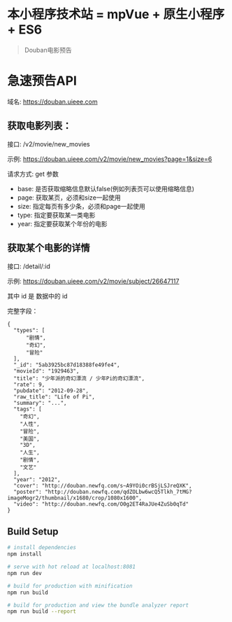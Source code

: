 # 本小程序技术站 = mpVue + 原生小程序 + ES6

> Douban电影预告

# 急速预告API

域名: https://douban.uieee.com

## 获取电影列表：

接口: /v2/movie/new_movies

示例: https://douban.uieee.com/v2/movie/new_movies?page=1&size=6

请求方式: get
参数
 - base: 是否获取缩略信息默认false(例如列表页可以使用缩略信息)
 - page: 获取某页，必须和size一起使用
 - size: 指定每页有多少条，必须和page一起使用
 - type: 指定要获取某一类电影
 - year: 指定要获取某个年份的电影


## 获取某个电影的详情

接口: /detail/:id

示例: https://douban.uieee.com/v2/movie/subject/26647117

其中 id 是 数据中的 id

完整字段：

```
{
  "types": [
      "剧情",
      "奇幻",
      "冒险"
  ],
  "_id": "5ab3925bc87d18388fe49fe4",
  "movieId": "1929463",
  "title": "少年派的奇幻漂流 / 少年Pi的奇幻漂流",
  "rate": 9,
  "pubdate": "2012-09-28",
  "raw_title": "Life of Pi",
  "summary": "...",
  "tags": [
    "奇幻",
    "人性",
    "冒险",
    "美国",
    "3D",
    "人生",
    "剧情",
    "文艺"
  ],
  "year": "2012",
  "cover": "http://douban.newfq.com/s~A9YOi0crBSjLSJreQXK",
  "poster": "http://douban.newfq.com/qdZOLbw6wcQ5Tlkh_7tMG?imageMogr2/thumbnail/x1680/crop/1080x1600",
  "video": "http://douban.newfq.com/O0g2ET4RaJUe4ZuSb0qTd"
}
```

## Build Setup

``` bash
# install dependencies
npm install

# serve with hot reload at localhost:8081
npm run dev

# build for production with minification
npm run build

# build for production and view the bundle analyzer report
npm run build --report
```
